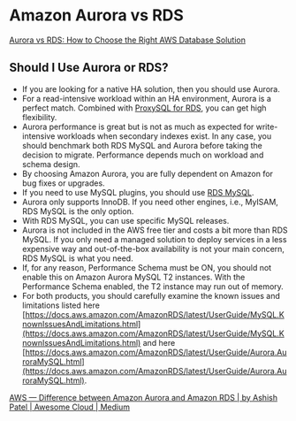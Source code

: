 # Amazon Aurora vs RDS

[Aurora vs RDS: How to Choose the Right AWS Database Solution](https://www.percona.com/blog/when-should-i-use-amazon-aurora-and-when-should-i-use-rds-mysql/)

## Should I Use Aurora or RDS?

- If you are looking for a native HA solution, then you should use Aurora.
- For a read-intensive workload within an HA environment, Aurora is a perfect match. Combined with [ProxySQL for RDS](https://percona.com/blog/2018/04/03/leveraging-proxysql-with-aws-aurora-for-performance), you can get high flexibility.
- Aurora performance is great but is not as much as expected for write-intensive workloads when secondary indexes exist. In any case, you should benchmark both RDS MySQL and Aurora before taking the decision to migrate.  Performance depends much on workload and schema design.
- By choosing Amazon Aurora, you are fully dependent on Amazon for bug fixes or upgrades.
- If you need to use MySQL plugins, you should use [RDS MySQL](https://www.percona.com/resources/solution-brief/grow-your-business-aws-rds-mysql-environment).
- Aurora only supports InnoDB. If you need other engines, i.e., MyISAM, RDS MySQL is the only option.
- With RDS MySQL, you can use specific MySQL releases.
- Aurora is not included in the AWS free tier and costs a bit more than RDS MySQL. If you only need a managed solution to deploy services in a less expensive way and out-of-the-box availability is not your main concern, RDS MySQL is what you need.
- If, for any reason, Performance Schema must be ON, you should not enable this on Amazon Aurora MySQL T2 instances. With the Performance Schema enabled, the T2 instance may run out of memory.
- For both products, you should carefully examine the known issues and limitations listed here [https://docs.aws.amazon.com/AmazonRDS/latest/UserGuide/MySQL.KnownIssuesAndLimitations.html](https://docs.aws.amazon.com/AmazonRDS/latest/UserGuide/MySQL.KnownIssuesAndLimitations.html) and here [https://docs.aws.amazon.com/AmazonRDS/latest/UserGuide/Aurora.AuroraMySQL.html](https://docs.aws.amazon.com/AmazonRDS/latest/UserGuide/Aurora.AuroraMySQL.html).

[AWS — Difference between Amazon Aurora and Amazon RDS | by Ashish Patel | Awesome Cloud | Medium](https://medium.com/awesome-cloud/aws-difference-between-amazon-aurora-and-amazon-rds-comparison-aws-aurora-vs-aws-rds-databases-60a69dbec41f)
